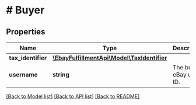 # # Buyer

## Properties

Name | Type | Description | Notes
------------ | ------------- | ------------- | -------------
**tax_identifier** | [**\EbayFulfillmentApi\Model\TaxIdentifier**](TaxIdentifier.md) |  | [optional] 
**username** | **string** | The buyer&#39;s eBay user ID. | [optional] 

[[Back to Model list]](../../README.md#documentation-for-models) [[Back to API list]](../../README.md#documentation-for-api-endpoints) [[Back to README]](../../README.md)


